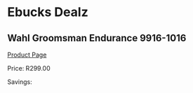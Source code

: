 
# Ebucks Dealz
## Wahl Groomsman Endurance 9916-1016
[Product Page](https://www.ebucks.com/web/shop/productSelected.do?prodId=1191145660&catId=375509364)

Price: R299.00

Savings: 


	